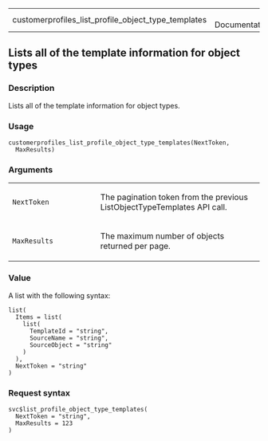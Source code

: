 <table style="width: 100%;">
<tbody>
<tr class="odd">
<td>customerprofiles_list_profile_object_type_templates</td>
<td style="text-align: right;">R Documentation</td>
</tr>
</tbody>
</table>

## Lists all of the template information for object types

### Description

Lists all of the template information for object types.

### Usage

    customerprofiles_list_profile_object_type_templates(NextToken,
      MaxResults)

### Arguments

<table>
<colgroup>
<col style="width: 35%" />
<col style="width: 65%" />
</colgroup>
<tbody>
<tr class="odd">
<td><code
id="customerprofiles_list_profile_object_type_templates_:_NextToken">NextToken</code></td>
<td><p>The pagination token from the previous ListObjectTypeTemplates
API call.</p></td>
</tr>
<tr class="even">
<td><code
id="customerprofiles_list_profile_object_type_templates_:_MaxResults">MaxResults</code></td>
<td><p>The maximum number of objects returned per page.</p></td>
</tr>
</tbody>
</table>

### Value

A list with the following syntax:

    list(
      Items = list(
        list(
          TemplateId = "string",
          SourceName = "string",
          SourceObject = "string"
        )
      ),
      NextToken = "string"
    )

### Request syntax

    svc$list_profile_object_type_templates(
      NextToken = "string",
      MaxResults = 123
    )
